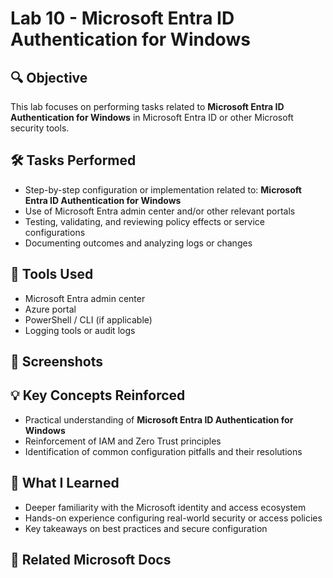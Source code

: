 # Lab 10 - Microsoft Entra ID Authentication for Windows

## 🔍 Objective
This lab focuses on performing tasks related to **Microsoft Entra ID Authentication for Windows** in Microsoft Entra ID or other Microsoft security tools.

## 🛠️ Tasks Performed
- Step-by-step configuration or implementation related to: **Microsoft Entra ID Authentication for Windows**
- Use of Microsoft Entra admin center and/or other relevant portals
- Testing, validating, and reviewing policy effects or service configurations
- Documenting outcomes and analyzing logs or changes

## 🧪 Tools Used
- Microsoft Entra admin center
- Azure portal
- PowerShell / CLI (if applicable)
- Logging tools or audit logs

## 📸 Screenshots
## 💡 Key Concepts Reinforced
- Practical understanding of **Microsoft Entra ID Authentication for Windows**
- Reinforcement of IAM and Zero Trust principles
- Identification of common configuration pitfalls and their resolutions

## 🧠 What I Learned
- Deeper familiarity with the Microsoft identity and access ecosystem
- Hands-on experience configuring real-world security or access policies
- Key takeaways on best practices and secure configuration

## 🔗 Related Microsoft Docs
